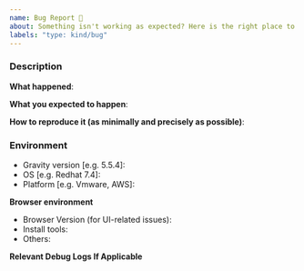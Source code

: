 ```yaml
---
name: Bug Report 🐛
about: Something isn't working as expected? Here is the right place to report.
labels: "type: kind/bug"
---
```


### Description

**What happened**:

**What you expected to happen**:

**How to reproduce it (as minimally and precisely as possible)**:

### Environment

 - Gravity version [e.g. 5.5.4]:
 - OS [e.g. Redhat 7.4]:
 - Platform [e.g. Vmware, AWS]:

**Browser environment**

- Browser Version (for UI-related issues):
- Install tools:
- Others:

**Relevant Debug Logs If Applicable**

